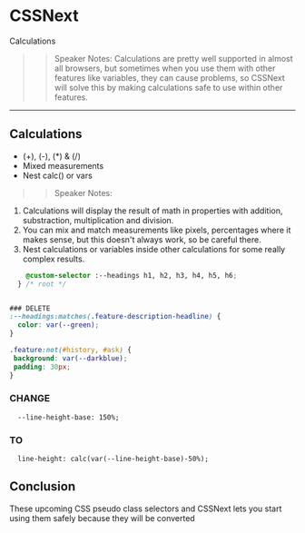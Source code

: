 <!-- .slide: data-state="title" -->
# CSSNext
Calculations

>>Speaker Notes:
Calculations are pretty well supported in almost all browsers, but sometimes when you use them with other features like variables, they can cause problems, so CSSNext will solve this by making calculations safe to use within other features.

---

## Calculations

<ul>
	<li class="fragment">(+), (-), (*) &amp; (/)</li>
	<li class="fragment">Mixed measurements</li>
	<li class="fragment">Nest calc() or vars</li>
</ul>

>> Speaker Notes:
1. Calculations will display the result of math in properties with addition, substraction, multiplication and division.
2. You can mix and match measurements like pixels, percentages where it makes sense, but this doesn't always work, so be careful there.
3. Nest calculations or variables inside other calculations for some really complex results.


```_variables.css
	@custom-selector :--headings h1, h2, h3, h4, h5, h6;
  } /* root */
```

```_base.css

### DELETE
:--headings:matches(.feature-description-headline) {
  color: var(--green);
}

.feature:not(#history, #ask) {
 background: var(--darkblue);
 padding: 30px;
}
```

### CHANGE

```
  --line-height-base: 150%;
```

### TO

```
  line-height: calc(var(--line-height-base)-50%);

```


## Conclusion
These upcoming CSS pseudo class selectors and CSSNext lets you start using them safely because they will be converted 